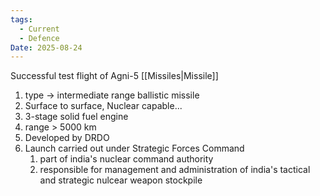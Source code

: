 ```yaml
---
tags:
  - Current
  - Defence
Date: 2025-08-24
---
```

Successful test flight of Agni-5 [[Missiles|Missile]]
1. type -> intermediate range ballistic missile
2. Surface to surface, Nuclear capable...
3. 3-stage solid fuel engine
4. range > 5000 km
5. Developed by DRDO
6. Launch carried out under Strategic Forces Command
	1. part of india's nuclear command authority
	2. responsible for management and administration of india's tactical and strategic nulcear weapon stockpile

